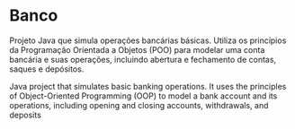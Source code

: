 # Banco
Projeto Java que simula operações bancárias básicas. Utiliza os princípios da Programação Orientada a Objetos (POO) para modelar uma conta bancária e suas operações, incluindo abertura e fechamento de contas, saques e depósitos.

Java project that simulates basic banking operations. It uses the principles of Object-Oriented Programming (OOP) to model a bank account and its operations, including opening and closing accounts, withdrawals, and deposits
